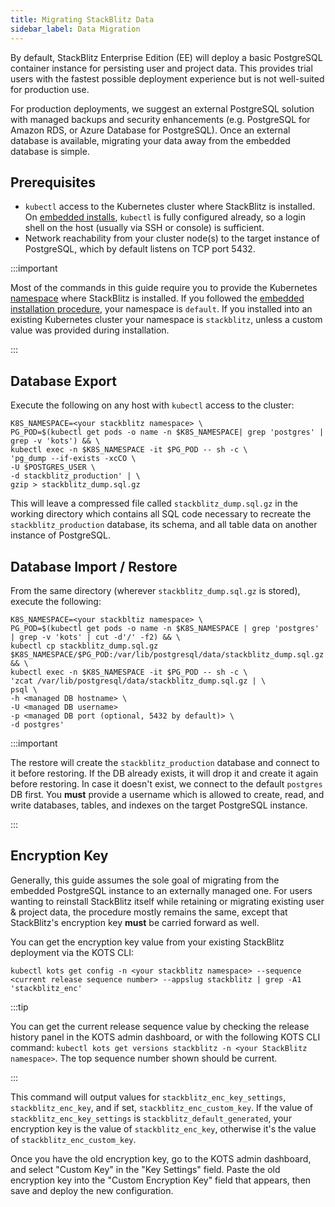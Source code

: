 ```yaml
---
title: Migrating StackBlitz Data
sidebar_label: Data Migration
---
```


By default, StackBlitz Enterprise Edition (EE) will deploy a basic PostgreSQL container instance for persisting user and project data. This provides trial users with the fastest possible deployment experience but is not well-suited for production use.

For production deployments, we suggest an external PostgreSQL solution with managed backups and security enhancements (e.g. PostgreSQL for Amazon RDS, or Azure Database for PostgreSQL). Once an external database is available, migrating your data away from the embedded database is simple.

## Prerequisites

* `kubectl` access to the Kubernetes cluster where StackBlitz is installed. On [embedded installs](https://developer.stackblitz.com/docs/enterprise/installation/quickstart/), `kubectl` is fully configured already, so a login shell on the host (usually via SSH or console) is sufficient.
* Network reachability from your cluster node(s) to the target instance of PostgreSQL, which by default listens on TCP port 5432.

:::important

Most of the commands in this guide require you to provide the Kubernetes [namespace](https://kubernetes.io/docs/concepts/overview/working-with-objects/namespaces/) where StackBlitz is installed. If you followed the [embedded installation procedure](https://developer.stackblitz.com/docs/enterprise/Installation/quickstart), your namespace is `default`. If you installed into an existing Kubernetes cluster your namespace is `stackblitz`, unless a custom value was provided during installation.

:::

## Database Export

Execute the following on any host with `kubectl` access to the cluster:

```
K8S_NAMESPACE=<your stackblitz namespace> \
PG_POD=$(kubectl get pods -o name -n $K8S_NAMESPACE| grep 'postgres' | grep -v 'kots') && \
kubectl exec -n $K8S_NAMESPACE -it $PG_POD -- sh -c \
'pg_dump --if-exists -xcCO \
-U $POSTGRES_USER \
-d stackblitz_production' | \
gzip > stackblitz_dump.sql.gz
```

This will leave a compressed file called `stackblitz_dump.sql.gz` in the working directory which contains all SQL code necessary to recreate the `stackblitz_production` database, its schema, and all table data on another instance of PostgreSQL.

## Database Import / Restore

From the same directory (wherever `stackblitz_dump.sql.gz` is stored), execute the following:

```
K8S_NAMESPACE=<your stackbltiz namespace> \
PG_POD=$(kubectl get pods -o name -n $K8S_NAMESPACE | grep 'postgres' | grep -v 'kots' | cut -d'/' -f2) && \
kubectl cp stackblitz_dump.sql.gz $K8S_NAMESPACE/$PG_POD:/var/lib/postgresql/data/stackblitz_dump.sql.gz && \
kubectl exec -n $K8S_NAMESPACE -it $PG_POD -- sh -c \
'zcat /var/lib/postgresql/data/stackblitz_dump.sql.gz | \
psql \
-h <managed DB hostname> \
-U <managed DB username>
-p <managed DB port (optional, 5432 by default)> \
-d postgres'
```

:::important

The restore will create the `stackblitz_production` database and connect to it before restoring. If the DB already exists, it will drop it and create it again before restoring. In case it doesn't exist, we connect to the default `postgres` DB first. You **must** provide a username which is allowed to create, read, and write databases, tables, and indexes on the target PostgreSQL instance.

:::

## Encryption Key

Generally, this guide assumes the sole goal of migrating from the embedded PostgreSQL instance to an externally managed one. For users wanting to reinstall StackBlitz itself while retaining or migrating existing user & project data, the procedure mostly remains the same, except that StackBlitz's encryption key **must** be carried forward as well.

You can get the encryption key value from your existing StackBlitz deployment via the KOTS CLI:

```
kubectl kots get config -n <your stackblitz namespace> --sequence <current release sequence number> --appslug stackblitz | grep -A1 'stackblitz_enc'
```

:::tip

You can get the current release sequence value by checking the release history panel in the KOTS admin dashboard, or with the following KOTS CLI command: `kubectl kots get versions stackblitz -n <your StackBlitz namespace>`. The top sequence number shown should be current.

:::

This command will output values for `stackblitz_enc_key_settings`, `stackblitz_enc_key`, and if set, `stackblitz_enc_custom_key`. If the value of `stackblitz_enc_key_settings` is `stackblitz_default_generated`, your encryption key is the value of `stackblitz_enc_key`, otherwise it's the value of `stackblitz_enc_custom_key`.

Once you have the old encryption key, go to the KOTS admin dashboard, and select "Custom Key" in the "Key Settings" field. Paste the old encryption key into the "Custom Encryption Key" field that appears, then save and deploy the new configuration.

